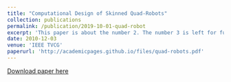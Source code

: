 ```yaml
---
title: "Computational Design of Skinned Quad-Robots"
collection: publications
permalink: /publication/2019-10-01-quad-robot
excerpt: 'This paper is about the number 2. The number 3 is left for future work.'
date: 2010-12-03
venue: 'IEEE TVCG'
paperurl: 'http://academicpages.github.io/files/quad-robots.pdf'
---
```

[Download paper here](http://academicpages.github.io/files/quad-robots.pdf)
